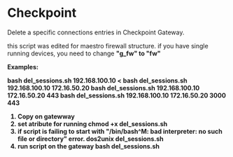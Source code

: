 # Checkpoint

Delete a specific connections entries in Checkpoint Gateway.

this script was edited for maestro firewall structure. if you have single running devices, you need to change <b>"g_fw" to "fw"

Examples:

bash del_sessions.sh 192.168.100.10 <
bash del_sessions.sh 192.168.100.10 172.16.50.20
bash del_sessions.sh 192.168.100.10 172.16.50.20 443
bash del_sessions.sh 192.168.100.10 172.16.50.20 3000 443




1. Copy on gatewway
2. set atribute for running
      chmod +x del_sessions.sh
4. if script is failing to start with "/bin/bash^M: bad interpreter: no such file or directory" error. 
      dos2unix del_sessions.sh
6. run script on the gateway
    bash del_sessions.sh 
